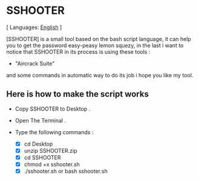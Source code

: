# SSHOOTER

[ Languages: [English](README.md) ]

[SSHOOTER] is a small tool based on the bash script language, it can help you to get the password easy-peasy lemon squezy, in the last i want to notice that SSHOOTER in its process is using these tools :

- "Aircrack Suite"

and some commands in automatic way to do its job i hope you like my tool.

## Here is how to make the script works

- Copy SSHOOTER to Desktop .
- Open The Terminal .
- Type the following commands :

  - [x] cd Desktop
  - [x] unzip SSHOOTER.zip
  - [x] cd SSHOOTER
  - [x] chmod +x sshooter.sh
  - [x] ./sshooter.sh or bash sshooter.sh
